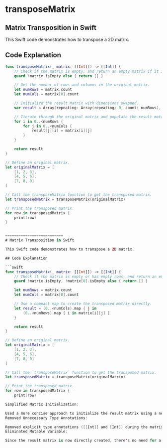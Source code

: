 # transposeMatrix
## Matrix Transposition in Swift

This Swift code demonstrates how to transpose a 2D matrix.

## Code Explanation

```swift
func transposeMatrix(_ matrix: [[Int]]) -> [[Int]] {
    // Check if the matrix is empty, and return an empty matrix if it is.
    guard !matrix.isEmpty else { return [] }

    // Get the number of rows and columns in the original matrix.
    let numRows = matrix.count
    let numCols = matrix[0].count

    // Initialize the result matrix with dimensions swapped.
    var result = Array(repeating: Array(repeating: 0, count: numRows), count: numCols)

    // Iterate through the original matrix and populate the result matrix with transposed values.
    for i in 0..<numRows {
        for j in 0..<numCols {
            result[j][i] = matrix[i][j]
        }
    }

    return result
}

// Define an original matrix.
let originalMatrix = [
    [1, 2, 3],
    [4, 5, 6],
    [7, 8, 9]
]

// Call the transposeMatrix function to get the transposed matrix.
let transposedMatrix = transposeMatrix(originalMatrix)

// Print the transposed matrix.
for row in transposedMatrix {
    print(row)
}


==========================
# Matrix Transposition in Swift

This Swift code demonstrates how to transpose a 2D matrix.

## Code Explanation

```swift
func transposeMatrix(_ matrix: [[Int]]) -> [[Int]] {
    // Check if the matrix is empty or has empty rows, and return an empty matrix if so.
    guard !matrix.isEmpty, !matrix[0].isEmpty else { return [] }

    let numRows = matrix.count
    let numCols = matrix[0].count

    // Use a compact map to create the transposed matrix directly.
    let result = (0..<numCols).map { j in
        (0..<numRows).map { i in matrix[i][j] }
    }

    return result
}

// Define an original matrix.
let originalMatrix = [
    [1, 2, 3],
    [4, 5, 6],
    [7, 8, 9]
]

// Call the `transposeMatrix` function to get the transposed matrix.
let transposedMatrix = transposeMatrix(originalMatrix)

// Print the transposed matrix.
for row in transposedMatrix {
    print(row)

Simplified Matrix Initialization:

Used a more concise approach to initialize the result matrix using a nested map function. This eliminates the need for explicit loops.
Removed Unnecessary Type Annotations:

Removed explicit type annotations ([[Int]] and [Int]) during the matrix initialization for brevity, as Swift can infer the types.
Eliminated Mutable Variable:

Since the result matrix is now directly created, there's no need for a mutable variable.


